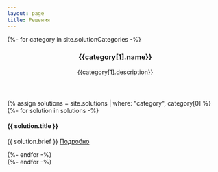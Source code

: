 ```yaml
---
layout: page
title: Решения
---
```


<!-- Section -->
{%- for category in site.solutionCategories -%}
<section>
	<header class="major" id="{{category[0]}}">
		<h3>{{category[1].name}}</h3>
		<p>{{category[1].description}}</p>
	</header>
	{% assign solutions = site.solutions | where: "category", category[0] %}
	{%- for solution in solutions -%}
	<div class="row">
		<div class="2u">
			<span class="image fit"><img src="{{ solution.images[0] }}" alt="" /></span>
		</div>
		<div class="10u">
			<h4>{{ solution.title }}</h4>
			<p>{{ solution.brief }}&nbsp;<span><a href="{{ solution.url | absolute_url }}">Подробно</a></span></p>
		</div>
	</div>
	{%- endfor -%}
</section>
{%- endfor -%}